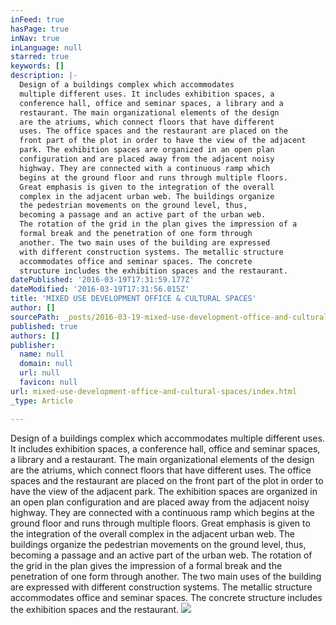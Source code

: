 ```yaml
---
inFeed: true
hasPage: true
inNav: true
inLanguage: null
starred: true
keywords: []
description: |-
  Design of a buildings complex which accommodates
  multiple different uses. It includes exhibition spaces, a
  conference hall, office and seminar spaces, a library and a
  restaurant. The main organizational elements of the design
  are the atriums, which connect floors that have different
  uses. The office spaces and the restaurant are placed on the
  front part of the plot in order to have the view of the adjacent
  park. The exhibition spaces are organized in an open plan
  configuration and are placed away from the adjacent noisy
  highway. They are connected with a continuous ramp which
  begins at the ground floor and runs through multiple floors.
  Great emphasis is given to the integration of the overall
  complex in the adjacent urban web. The buildings organize
  the pedestrian movements on the ground level, thus,
  becoming a passage and an active part of the urban web.
  The rotation of the grid in the plan gives the impression of a
  formal break and the penetration of one form through
  another. The two main uses of the building are expressed
  with different construction systems. The metallic structure
  accommodates office and seminar spaces. The concrete
  structure includes the exhibition spaces and the restaurant.
datePublished: '2016-03-19T17:31:59.177Z'
dateModified: '2016-03-19T17:31:56.015Z'
title: 'MIXED USE DEVELOPMENT OFFICE & CULTURAL SPACES'
author: []
sourcePath: _posts/2016-03-19-mixed-use-development-office-and-cultural-spaces.md
published: true
authors: []
publisher:
  name: null
  domain: null
  url: null
  favicon: null
url: mixed-use-development-office-and-cultural-spaces/index.html
_type: Article

---
```

Design of a buildings complex which accommodates
multiple different uses. It includes exhibition spaces, a
conference hall, office and seminar spaces, a library and a
restaurant. The main organizational elements of the design
are the atriums, which connect floors that have different
uses. The office spaces and the restaurant are placed on the
front part of the plot in order to have the view of the adjacent
park. The exhibition spaces are organized in an open plan
configuration and are placed away from the adjacent noisy
highway. They are connected with a continuous ramp which
begins at the ground floor and runs through multiple floors.
Great emphasis is given to the integration of the overall
complex in the adjacent urban web. The buildings organize
the pedestrian movements on the ground level, thus,
becoming a passage and an active part of the urban web.
The rotation of the grid in the plan gives the impression of a
formal break and the penetration of one form through
another. The two main uses of the building are expressed
with different construction systems. The metallic structure
accommodates office and seminar spaces. The concrete
structure includes the exhibition spaces and the restaurant.
![](https://the-grid-user-content.s3-us-west-2.amazonaws.com/cbea0160-9d8e-49d3-8e54-a32c23c3ffbd.jpg)